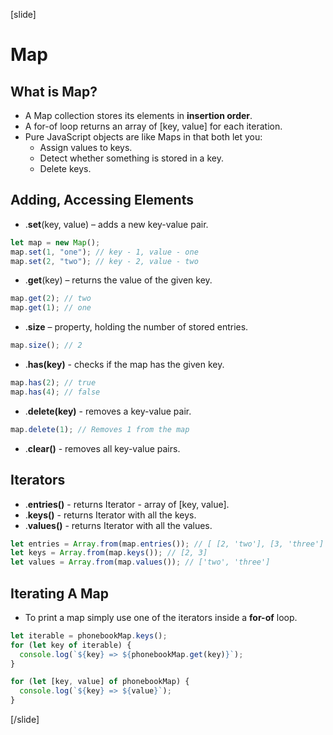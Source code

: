 [slide]

# Map

## What is Map?

- A Map collection stores its elements in **insertion order**.
- A for-of loop returns an array of [key, value] for each iteration.
- Pure JavaScript objects are like Maps in that both let you:
  - Assign values to keys.
  - Detect whether something is stored in a key.
  - Delete keys.

## Adding, Accessing Elements

- .**set**(key, value) – adds a new key-value pair.

```js
let map = new Map();
map.set(1, "one"); // key - 1, value - one
map.set(2, "two"); // key - 2, value - two
```

- .**get**(key) – returns the value of the given key.

```js
map.get(2); // two
map.get(1); // one
```

- .**size** – property, holding the number of stored entries.

```js
map.size(); // 2
```

- .**has(key)** - checks if the map has the given key.

```js
map.has(2); // true
map.has(4); // false
```

- .**delete(key)** - removes a key-value pair.

```js
map.delete(1); // Removes 1 from the map
```

- .**clear()** - removes all key-value pairs.

## Iterators

- .**entries()** - returns Iterator - array of [key, value].
- .**keys()** - returns Iterator with all the keys.
- .**values()** - returns Iterator with all the values.

```js
let entries = Array.from(map.entries()); // [ [2, 'two'], [3, 'three'] ]
let keys = Array.from(map.keys()); // [2, 3]
let values = Array.from(map.values()); // ['two', 'three']
```

## Iterating A Map

- To print a map simply use one of the iterators inside a **for-of** loop.

```js
let iterable = phonebookMap.keys();
for (let key of iterable) {
  console.log(`${key} => ${phonebookMap.get(key)}`);
}
```

```js
for (let [key, value] of phonebookMap) {
  console.log(`${key} => ${value}`);
}
```

[/slide]
